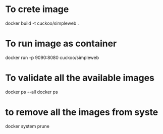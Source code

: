 # To crete image 
docker build -t cuckoo/simpleweb .

# To run image as container
docker run -p 9090:8080 cuckoo/simpleweb

# To validate all the available images
docker ps --all
docker ps

# to remove all the images from syste
docker system prune
